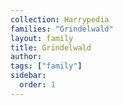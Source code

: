 ```yaml
---
collection: Harrypedia
families: "Grindelwald"
layout: family
title: Grindelwald
author:
tags: ["family"]
sidebar:
  order: 1
---
```

